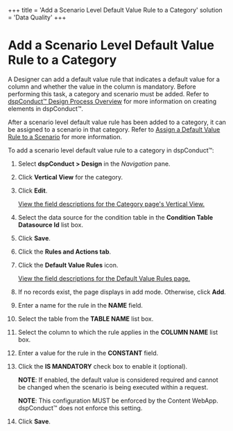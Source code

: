 +++
title = 'Add a Scenario Level Default Value Rule to a Category'
solution = 'Data Quality'
+++

# Add a Scenario Level Default Value Rule to a Category

A Designer can add a default value rule that indicates a default value
for a column and whether the value in the column is mandatory. Before
performing this task, a category and scenario must be added. Refer to
[dspConduct™ Design Process
Overview](dspConduct_Design_Process_Overview.htm) for more information
on creating elements in dspConduct™.

After a scenario level default value rule has been added to a category,
it can be assigned to a scenario in that category. Refer to [Assign a
Default Value Rule to a
Scenario](Assign_a_Default_Value_Rule_to_a_Scenario.htm) for more
information.

To add a scenario level default value rule to a category in dspConduct™:

1.  Select **dspConduct \> Design** in the *Navigation* pane.

2.  Click **Vertical View** for the category.

3.  Click **Edit**.
    
    [View the field descriptions for the Category page's Vertical
    View.](../Page_Desc/Category_H.htm#Category_V)

4.  Select the data source for the condition table in the **Condition
    Table Datasource Id** list box.

5.  Click **Save**.

6.  Click the **Rules and Actions tab**.

7.  Click the **Default Value Rules** icon.
    
    [View the field descriptions for the Default Value Rules
    page.](../Page_Desc/Default_Value_Rules.htm)

8.  If no records exist, the page displays in add mode. Otherwise, click
    **Add**.

9.  Enter a name for the rule in the **NAME** field.

10. Select the table from the **TABLE NAME** list box.

11. Select the column to which the rule applies in the **COLUMN NAME**
    list box.

12. Enter a value for the rule in the **CONSTANT** field.

13. Click the **IS MANDATORY** check box to enable it (optional).
    
    **NOTE**: If enabled, the default value is considered required and
    cannot be changed when the scenario is being executed within a
    request.
    
    **NOTE**: This configuration MUST be enforced by the Content WebApp.
    dspConduct™ does not enforce this setting.

14. Click **Save**.
